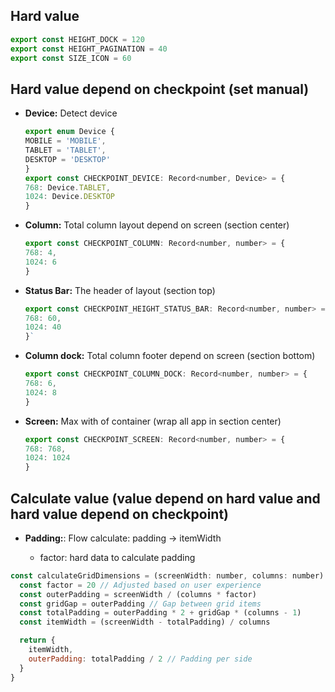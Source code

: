 ## Hard value

```js
export const HEIGHT_DOCK = 120
export const HEIGHT_PAGINATION = 40
export const SIZE_ICON = 60
```

## Hard value depend on checkpoint (set manual)

- **Device:** Detect device
  ```js
  export enum Device {
  MOBILE = 'MOBILE',
  TABLET = 'TABLET',
  DESKTOP = 'DESKTOP'
  }
  export const CHECKPOINT_DEVICE: Record<number, Device> = {
  768: Device.TABLET,
  1024: Device.DESKTOP
  }
  ```
- **Column:** Total column layout depend on screen (section center)
  ```js
  export const CHECKPOINT_COLUMN: Record<number, number> = {
  768: 4,
  1024: 6
  }
  ```
- **Status Bar:** The header of layout (section top)
  ```js
  export const CHECKPOINT_HEIGHT_STATUS_BAR: Record<number, number> = {
  768: 60,
  1024: 40
  }`
  ```
- **Column dock:** Total column footer depend on screen (section bottom)
  ```js
  export const CHECKPOINT_COLUMN_DOCK: Record<number, number> = {
  768: 6,
  1024: 8
  }
  ```
- **Screen:** Max with of container (wrap all app in section center)
  ```js
  export const CHECKPOINT_SCREEN: Record<number, number> = {
  768: 768,
  1024: 1024
  }
  ```

## Calculate value (value depend on hard value and hard value depend on checkpoint)

- **Padding:**: Flow calculate: padding -> itemWidth

  - factor: hard data to calculate padding

```js
const calculateGridDimensions = (screenWidth: number, columns: number) => {
  const factor = 20 // Adjusted based on user experience
  const outerPadding = screenWidth / (columns * factor)
  const gridGap = outerPadding // Gap between grid items
  const totalPadding = outerPadding * 2 + gridGap * (columns - 1)
  const itemWidth = (screenWidth - totalPadding) / columns

  return {
    itemWidth,
    outerPadding: totalPadding / 2 // Padding per side
  }
}
```
